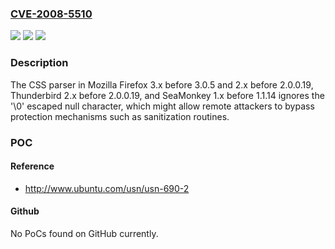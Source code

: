 ### [CVE-2008-5510](https://cve.mitre.org/cgi-bin/cvename.cgi?name=CVE-2008-5510)
![](https://img.shields.io/static/v1?label=Product&message=n%2Fa&color=blue)
![](https://img.shields.io/static/v1?label=Version&message=%3D%20n%2Fa%20&color=brighgreen)
![](https://img.shields.io/static/v1?label=Vulnerability&message=n%2Fa&color=brighgreen)

### Description

The CSS parser in Mozilla Firefox 3.x before 3.0.5 and 2.x before 2.0.0.19, Thunderbird 2.x before 2.0.0.19, and SeaMonkey 1.x before 1.1.14 ignores the '\0' escaped null character, which might allow remote attackers to bypass protection mechanisms such as sanitization routines.

### POC

#### Reference
- http://www.ubuntu.com/usn/usn-690-2

#### Github
No PoCs found on GitHub currently.


